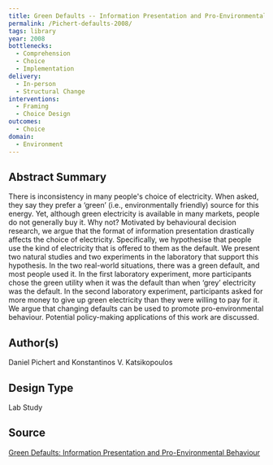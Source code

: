 ```yaml
---
title: Green Defaults -- Information Presentation and Pro-Environmental Behaviour
permalink: /Pichert-defaults-2008/
tags: library 
year: 2008
bottlenecks: 
  - Comprehension 
  - Choice 
  - Implementation
delivery: 
  - In-person 
  - Structural Change
interventions: 
  - Framing 
  - Choice Design 
outcomes: 
  - Choice 
domain: 
  - Environment 
---
```

## Abstract Summary

There is inconsistency in many people's choice of electricity. When asked, they say they prefer a ‘green’ (i.e., environmentally friendly) source for this energy. Yet, although green electricity is available in many markets, people do not generally buy it. Why not? Motivated by behavioural decision research, we argue that the format of information presentation drastically affects the choice of electricity. Specifically, we hypothesise that people use the kind of electricity that is offered to them as the default. We present two natural studies and two experiments in the laboratory that support this hypothesis. In the two real-world situations, there was a green default, and most people used it. In the first laboratory experiment, more participants chose the green utility when it was the default than when ‘grey’ electricity was the default. In the second laboratory experiment, participants asked for more money to give up green electricity than they were willing to pay for it. We argue that changing defaults can be used to promote pro-environmental behaviour. Potential policy-making applications of this work are discussed. 

## Author(s)

Daniel Pichert and Konstantinos V. Katsikopoulos

## Design Type

Lab Study

## Source

<a href="https://www.researchgate.net/publication/222676531_Green_Defaults_Information_Presentation_and_Pro-environmental_Behaviour">Green Defaults: Information Presentation and Pro-Environmental Behaviour</a>
